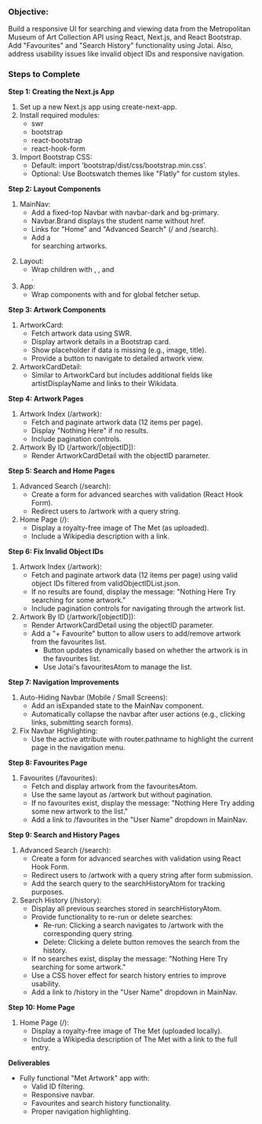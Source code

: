 ### **Objective:**    
Build a responsive UI for searching and viewing data from the Metropolitan Museum of Art Collection API using React, Next.js, and React Bootstrap. Add "Favourites" and "Search History" functionality using Jotai. Also, address usability issues like invalid object IDs and responsive navigation.    

### **Steps to Complete**    

**Step 1: Creating the Next.js App**   
1. Set up a new Next.js app using create-next-app.   
2. Install required modules:   
   - swr   
   - bootstrap    
   - react-bootstrap    
   - react-hook-form     
3. Import Bootstrap CSS:    
   - Default: import 'bootstrap/dist/css/bootstrap.min.css'.    
   - Optional: Use Bootswatch themes like "Flatly" for custom styles.    
  
**Step 2: Layout Components**    
1. MainNav:    
   - Add a fixed-top Navbar with navbar-dark and bg-primary.   
   - Navbar.Brand displays the student name without href.   
   - Links for "Home" and "Advanced Search" (/ and /search).   
   - Add a <Form> for searching artworks.    
2. Layout:   
   - Wrap children with <MainNav />, <Container>, and <br />.   
3. App:   
   - Wrap components with <Layout> and <SWRConfig> for global fetcher setup.
  
**Step 3: Artwork Components**
1. ArtworkCard:   
   - Fetch artwork data using SWR.   
   - Display artwork details in a Bootstrap card.   
   - Show placeholder if data is missing (e.g., image, title).   
   - Provide a button to navigate to detailed artwork view.   
2. ArtworkCardDetail:   
   - Similar to ArtworkCard but includes additional fields like artistDisplayName and links to their Wikidata.   
  
**Step 4: Artwork Pages**   
1. Artwork Index (/artwork):   
   - Fetch and paginate artwork data (12 items per page).   
   - Display "Nothing Here" if no results.   
   - Include pagination controls.   
2. Artwork By ID (/artwork/[objectID]):   
   - Render ArtworkCardDetail with the objectID parameter.
  
**Step 5: Search and Home Pages**  
1. Advanced Search (/search):   
   - Create a form for advanced searches with validation (React Hook Form).   
   - Redirect users to /artwork with a query string.   
2. Home Page (/):  
   - Display a royalty-free image of The Met (as uploaded).    
   - Include a Wikipedia description with a link.   

**Step 6: Fix Invalid Object IDs**   
1. Artwork Index (/artwork):   
   - Fetch and paginate artwork data (12 items per page) using valid object IDs filtered from validObjectIDList.json.    
   - If no results are found, display the message: "Nothing Here Try searching for some artwork."   
   - Include pagination controls for navigating through the artwork list.   
2. Artwork By ID (/artwork/[objectID]):   
   - Render ArtworkCardDetail using the objectID parameter.   
   - Add a "+ Favourite" button to allow users to add/remove artwork from the favourites list.   
     - Button updates dynamically based on whether the artwork is in the favourites list.   
     - Use Jotai's favouritesAtom to manage the list.   
 
**Step 7: Navigation Improvements**  
1. Auto-Hiding Navbar (Mobile / Small Screens):   
   - Add an isExpanded state to the MainNav component.   
   - Automatically collapse the navbar after user actions (e.g., clicking links, submitting search forms).   
2. Fix Navbar Highlighting:    
   - Use the active attribute with router.pathname to highlight the current page in the navigation menu.    

**Step 8: Favourites Page**
1. Favourites (/favourites):   
   - Fetch and display artwork from the favouritesAtom.    
   - Use the same layout as /artwork but without pagination.    
   - If no favourites exist, display the message: "Nothing Here Try adding some new artwork to the list."    
   - Add a link to /favourites in the "User Name" dropdown in MainNav.    

**Step 9: Search and History Pages**   
1. Advanced Search (/search):    
   - Create a form for advanced searches with validation using React Hook Form.    
   - Redirect users to /artwork with a query string after form submission.  
   - Add the search query to the searchHistoryAtom for tracking purposes.   
2. Search History (/history):   
   - Display all previous searches stored in searchHistoryAtom.    
   - Provide functionality to re-run or delete searches:   
     - Re-run: Clicking a search navigates to /artwork with the corresponding query string.   
     - Delete: Clicking a delete button removes the search from the history.   
   - If no searches exist, display the message: "Nothing Here Try searching for some artwork."   
   - Use a CSS hover effect for search history entries to improve usability.   
   - Add a link to /history in the "User Name" dropdown in MainNav.
  
**Step 10: Home Page**
1. Home Page (/):   
   - Display a royalty-free image of The Met (uploaded locally).    
   - Include a Wikipedia description of The Met with a link to the full entry.
  
**Deliverables**  
- Fully functional "Met Artwork" app with:   
  - Valid ID filtering.   
  - Responsive navbar.   
  - Favourites and search history functionality.   
  - Proper navigation highlighting.   
